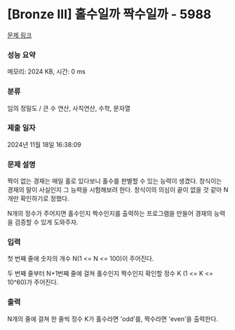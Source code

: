 # [Bronze III] 홀수일까 짝수일까 - 5988 

[문제 링크](https://www.acmicpc.net/problem/5988) 

### 성능 요약

메모리: 2024 KB, 시간: 0 ms

### 분류

임의 정밀도 / 큰 수 연산, 사칙연산, 수학, 문자열

### 제출 일자

2024년 11월 18일 16:38:09

### 문제 설명

<p>짝이 없는 경재는 매일 홀로 있다보니 홀수를 판별할 수 있는 능력이 생겼다. 창식이는 경재의 말이 사실인지 그 능력을 시험해보려 한다. 창식이의 의심이 끝이 없을 것 같아 N개만 확인하기로 정했다.</p>

<p>N개의 정수가 주어지면 홀수인지 짝수인지를 출력하는 프로그램을 만들어 경재의 능력을 검증할 수 있게 도와주자.</p>

### 입력 

 <p>첫 번째 줄에 숫자의 개수 N(1 <= N <= 100)이 주어진다.</p>

<p>두 번째 줄부터 N+1번째 줄에 걸쳐 홀수인지 짝수인지 확인할 정수 K (1 <= K <= 10^60)가 주어진다.</p>

### 출력 

 <p>N개의 줄에 걸쳐 한 줄씩 정수 K가 홀수라면 'odd'를, 짝수라면 'even'을 출력한다.</p>

